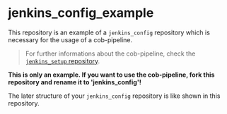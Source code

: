 # jenkins_config_example

This repository is an example of a `jenkins_config` repository which is necessary for the usage of a cob-pipeline.

> For further informations about the cob-pipeline, check the [`jenkins_setup` repository](https://github.com/ipa320/jenkins_setup/).

**This is only an example. If you want to use the cob-pipeline, fork this repository and rename it to 'jenkins_config'!**

The later structure of your `jenkins_config` repository is like shown in this repository.
